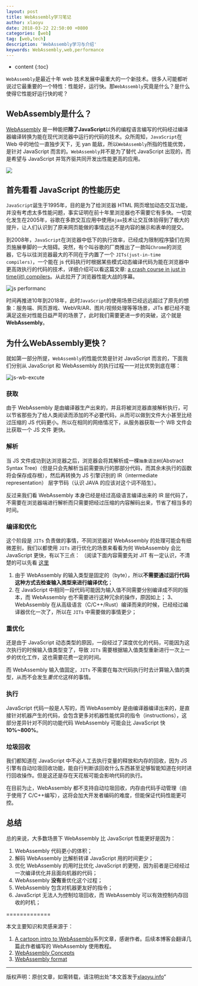 ```yaml
---
layout: post
title: WebAssembly学习笔记
author: xlaoyu
date: 2018-03-22 22:50:00 +0800
categories: [web]
tag: [web,tech]
description: 'WebAssembly学习与介绍'
keywords: WebAssembly,web,performance
---
```


* content
{:toc}


`WebAssembly`是最近十年 web 技术发展中最重大的一个新技术。很多人可能都听说过它最重要的一个特性：性能好，运行快。那`WebAssembly`究竟是什么？是什么使得它性能好运行快的呢？



## WebAssembly是什么？

[WebAssembly](https://developer.mozilla.org/en-US/docs/WebAssembly/Concepts) 是一种能把**除了JavaScript**以外的编程语言编写的代码经过编译器编译转换为能在现代浏览器中运行的代码的技术。众所周知，`JavaScript`在 Web 中的地位一直独步天下，无 yan 能敌，所以`WebAssembly`所指的性能优势，是针对 JavaScript 而言的。`WebAssembly`并不是为了替代 JavaScript 出现的，而是希望与 JavaScript 并驾齐驱共同开发出性能更高的应用。

![](https://research.mozilla.org/files/2018/01/2018.01.18.WASM-diagram-v2-1000x483.png)


## 首先看看 JavaScript 的性能历史

`JavaScript`诞生于1995年，目的是为了给浏览器 HTML 网页增加动态交互功能，并没有考虑太多性能问题，事实证明在前十年里浏览器也不需要它有多快。一切变化发生在2005年，谷歌在多款交互应用中使用`Ajax`技术让交互体验得到了极大的提升，让人们认识到了原来网页能做的事情远远不是内容的展示和表单的提交。

到2008年，`JavaScript`在浏览器中低下的执行效率，已经成为限制程序猿们在网页施展拳脚的一大阻碍。突然，有个叫谷歌的厂商推出了一款叫`Chrome`的浏览器，它与以往浏览器最大的不同在于内置了一个 `JITs(just-in-time compilers)`，一个能在 js 代码执行时根据某些模式动态编译代码为能在浏览器中更高效执行的代码的技术，详细介绍可以看这篇文章: [a crash course in just in time(jit) compilers](https://hacks.mozilla.org/2017/02/a-crash-course-in-just-in-time-jit-compilers/)。从此拉开了浏览器性能大战的序幕。

![js performanc](https://user-images.githubusercontent.com/6936358/37716831-62159b58-2d5a-11e8-9e2f-1436c81600eb.png)

时间再推进10年到2018年，此时`JavaScript`的使用场景已经远远超过了原先的想象：服务端、网页游戏、WebVR/AR、图片/视频处理等等场景，JITs 都已经不能满足这些对性能日益严苛的场景了，此时我们需要更进一步的突破，这个就是 **WebAssembly**。


## 为什么WebAssembly更快？

就如第一部分所提，`WebAssembly`的性能优势是针对 JavaScript 而言的，下面我们分别从 JavaScript 和 WebAssembly 的执行过程一一对比优势到底在哪：

![js-wb-excute](https://user-images.githubusercontent.com/6936358/37770013-ecdf7106-2e0d-11e8-9bb4-0349b8326f38.png)


### 获取

由于 WebAssembly 是由编译器生产出来的，并且将被浏览器直接解析执行，可以节省那些为了给人类阅读而添加的不必要代码，从而可以做到文件大小甚至比经过压缩的 JS 代码更小。所以在相同的网络情况下，从服务器获取一个 WB 文件会比获取一个 JS 文件 更快。

### 解析

当 JS 文件成功到达浏览器之后，浏览器会将其解析成一棵`抽象语法树`(Abstract Syntax Tree)（但是只会先解析当前需要执行的那部分代码，而其余未执行的函数将会保存成存根），然后再转换为 JS 引擎识别的 IR（intermediate representation） 层字节码（认识 JAVA 的应该对这个词不陌生）。

反过来我们看 WebAssembly 本身已经是经过高级语言编译出来的 IR 层代码了，不需要在浏览器端进行解析而只需要把经过压缩的内容解码出来，节省了相当多的时间。


### 编译和优化

这个阶段是 `JITs` 负责做的事情，不同浏览器对 WebAssembly 的处理可能会有细微差别，我们以都使用 `JITs` 进行优化的场景来看看为何 WebAssembly 会比 JavaScript 更快，有以下三点：
（阅读下面内容需要先对 JIT 有一定认识，不清楚的可以先看 [这里](https://hacks.mozilla.org/2017/02/a-crash-course-in-just-in-time-jit-compilers/)

1. 由于 WebAssembly 的输入类型是固定的（byte），所以**不需要通过运行代码这种方式去检查输入类型来进行编译优化**；
2. 在 JavaScript 中相同一段代码可能因为输入值不同需要分别编译成不同的版本，而 WebAssembly 也不需要进行这种冗余的操作，原因如上；
3、 WebAssembly 在从高级语言（C/C++/Rust）编译而来的时候，已经经过编译器优化一次了，所以在 `JITs` 中需要做的事情更少；


### 重优化

还是由于 JavaScript 动态类型的原因，一段经过了深度优化的代码，可能因为这次执行的时候输入值类型变了，导致 `JITs` 需要根据输入值类型重新进行一次上一步的优化工作，这也需要花费一定的时间。

而 WebAssembly 输入值固定，`JITs` 不需要在每次代码执行时去计算输入值的类型，从而不会发生*重优化*这样的事情。


### 执行

JavaScript 代码一般是人写的，而 WebAssembly 是由编译器编译出来的，是直接针对机器产生的代码，会包含更多对机器性能优异的指令（instructions），这部分差异针对不同的功能代码 WebAssembly 可能会比 JavaScript 快 **10%~800%**。


### 垃圾回收

我们都知道在 JavaScript 中不必人工去执行变量的释放和内存的回收，因为 JS 引擎有自动垃圾回收功能，能自行判断该回收什么东西甚至足够智能知道在何时进行回收操作。但是这还是存在天花板可能会影响代码的执行。

在目前为止，WebAssembly 都不支持自动垃圾回收，内存由代码手动管理（由于使用了 C/C++编写），这将会加大开发者编码的难度，但能保证代码性能更可控。


## 总结

总的来说，大多数场景下 WebAssembly 比 JavaScript 性能更好是因为：

1. WebAssembly 代码更小的体积；
2. 解码 WebAssembly 比解析转译 JavaScript 用的时间更少；
3. 优化 WebAssembly 的用时比优化 JavaScript 的更短，因为前者是已经经过一次编译优化并且面向机器的代码；
4. WebAssembly **没有**重优化这个过程；
5. WebAssembly 包含对机器更友好的指令；
6. JavaScript 无法人为控制垃圾回收，而 WebAssembly 可以有效控制内存回收的时机；


=============

本文主要知识和灵感来源于：
1. [A cartoon intro to WebAssembly](https://hacks.mozilla.org/2017/02/a-cartoon-intro-to-webassembly/)系列文章，感谢作者。后续本博客会翻译几篇此作者编写的 WebAssembly 使用教程。
2. [WebAssembly Concepts](https://developer.mozilla.org/en-US/docs/WebAssembly/Concepts)
3. [WebAssembly format](https://research.mozilla.org/webassembly/)


-------

版权声明：原创文章，如需转载，请注明出处“本文首发于[xlaoyu.info](https://www.xlaoyu.info)”